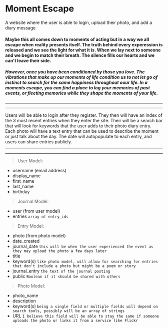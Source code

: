 # Moment Escape

A website where the user is able to login,
upload their photo, and add a diary message

#### Maybe this all comes down to moments of acting but in a way we all escape when reality presents itself. The truth behind every experession is released and we see the light for what it is. When we lay next to someone and we begin to match their breath. The silence fills our hearts and we can't leave their side.

##### However, once you have been conditioned by those you love. The vibrations that make up our moments of life condition us to not let go of instinct to search for the same happiness throughout oour life. In a moments escape, you can find a place to log your memories of past events, or fleeting memories while they  shape the moments of your life.

_________________________________________________________

_________________________________________________________

Users will be able to login after they register. They then will have an index of the 3 most recent entries when they enter the site. Their will be a search bar that will look for keywords that the user adds to their photo diary entry. Each photo will have a text entry that can be used to describe the moment or just talk about the day. The date will autopopulate to each entry, and users can share entries publicly.

_________________________________________________________

_________________________________________________________

> User Model:
* username (email address)
* display_name
* first_name
* last_name
* birthday

> Journal Model:
* user (from user model)
* entries ```array of entry_ids```

> Entry Model:
* photo (from photo model)
* date_created
* journal_date ``` this will be when the user experienced the event as they may upload the photo a few days later ```
* title
* keyword(s) ``` like photo model, will allow for searching for entries that don't include a photo but might be a poem or story ```
* journal_entry ``` the text of the journal posting ```
* public ``` Boolean if it should be shared with others ```

> Photo Model:
* photo_name
* description
* keyword(s) ``` being a single field or multiple fields will depend on search tools, possibly will be an array of strings ```
* URL ``` I believe this field will be able to stay the same if someone uploads the photo or links it from a service like Flickr ```






